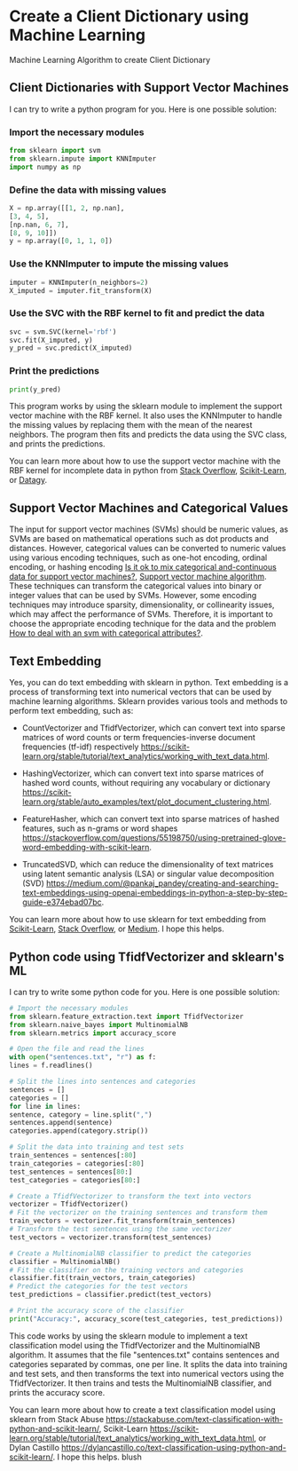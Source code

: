 # Create a Client Dictionary using Machine Learning
Machine Learning Algorithm to create Client Dictionary 

## Client Dictionaries with Support Vector Machines
I can try to write a python program for you. Here is one possible solution:

### Import the necessary modules
```python
from sklearn import svm
from sklearn.impute import KNNImputer
import numpy as np
```

### Define the data with missing values
```python
X = np.array([[1, 2, np.nan],
[3, 4, 5],
[np.nan, 6, 7],
[8, 9, 10]])
y = np.array([0, 1, 1, 0])
```

### Use the KNNImputer to impute the missing values
```python
imputer = KNNImputer(n_neighbors=2)
X_imputed = imputer.fit_transform(X)
```

### Use the SVC with the RBF kernel to fit and predict the data
```python
svc = svm.SVC(kernel='rbf')
svc.fit(X_imputed, y)
y_pred = svc.predict(X_imputed)
```

### Print the predictions
```python
print(y_pred)
```

This program works by using the sklearn module to implement the support vector machine with the RBF kernel. It also uses the KNNImputer to handle the missing values by replacing them with the mean of the nearest neighbors. The program then fits and predicts the data using the SVC class, and prints the predictions.

You can learn more about how to use the support vector machine with the RBF kernel for incomplete data in python from [Stack Overflow](https://stackoverflow.com/questions/51879623/reverse-support-vector-machine-calculating-the-predictions), [Scikit-Learn](https://scikit-learn.org/stable/modules/svm.html), or [Datagy](https://datagy.io/python-support-vector-machines/).

## Support Vector Machines and Categorical Values
The input for support vector machines (SVMs) should be numeric values, as SVMs are based on mathematical operations such as dot products and distances.
However, categorical values can be converted to numeric values using various encoding techniques, such as one-hot encoding, ordinal encoding, or hashing encoding [Is it ok to mix categorical and-continuous data for support vector machines?](https://stats.stackexchange.com/questions/50474/is-it-ok-to-mix-categorical-and-continuous-data-for-svm-support-vector-machines), [Support vector machine algorithm](https://www.geeksforgeeks.org/support-vector-machine-algorithm/).
These techniques can transform the categorical values into binary or integer values that can be used by SVMs.
However, some encoding techniques may introduce sparsity, dimensionality, or collinearity issues, which may affect the performance of SVMs. Therefore, it is important to choose the appropriate encoding technique for the data and the problem [How to deal with an svm with categorical attributes?](https://stats.stackexchange.com/questions/52915/how-to-deal-with-an-svm-with-categorical-attributes).

## Text Embedding

Yes, you can do text embedding with sklearn in python. Text embedding is a process of transforming text into numerical vectors that can be used by machine learning algorithms. Sklearn provides various tools and methods to perform text embedding, such as:

* CountVectorizer and TfidfVectorizer, which can convert text into sparse matrices of word counts or term frequencies-inverse document frequencies (tf-idf) respectively https://scikit-learn.org/stable/tutorial/text_analytics/working_with_text_data.html.

*  HashingVectorizer, which can convert text into sparse matrices of hashed word counts, without requiring any vocabulary or dictionary https://scikit-learn.org/stable/auto_examples/text/plot_document_clustering.html.

*  FeatureHasher, which can convert text into sparse matrices of hashed features, such as n-grams or word shapes https://stackoverflow.com/questions/55198750/using-pretrained-glove-word-embedding-with-scikit-learn.

*  TruncatedSVD, which can reduce the dimensionality of text matrices using latent semantic analysis (LSA) or singular value decomposition (SVD) https://medium.com/@pankaj_pandey/creating-and-searching-text-embeddings-using-openai-embeddings-in-python-a-step-by-step-guide-e374ebad07bc.

You can learn more about how to use sklearn for text embedding from [Scikit-Learn](https://scikit-learn.org/stable/tutorial/text_analytics/working_with_text_data.html), [Stack Overflow](https://stackoverflow.com/questions/55198750/using-pretrained-glove-word-embedding-with-scikit-learn), or [Medium](https://medium.com/@pankaj_pandey/creating-and-searching-text-embeddings-using-openai-embeddings-in-python-a-step-by-step-guide-e374ebad07bc). I hope this helps. 

## Python code using TfidfVectorizer and sklearn's ML

I can try to write some python code for you. Here is one possible solution:

```python
# Import the necessary modules
from sklearn.feature_extraction.text import TfidfVectorizer
from sklearn.naive_bayes import MultinomialNB
from sklearn.metrics import accuracy_score

# Open the file and read the lines
with open("sentences.txt", "r") as f:
lines = f.readlines()

# Split the lines into sentences and categories
sentences = []
categories = []
for line in lines:
sentence, category = line.split(",")
sentences.append(sentence)
categories.append(category.strip())

# Split the data into training and test sets
train_sentences = sentences[:80]
train_categories = categories[:80]
test_sentences = sentences[80:]
test_categories = categories[80:]

# Create a TfidfVectorizer to transform the text into vectors
vectorizer = TfidfVectorizer()
# Fit the vectorizer on the training sentences and transform them
train_vectors = vectorizer.fit_transform(train_sentences)
# Transform the test sentences using the same vectorizer
test_vectors = vectorizer.transform(test_sentences)

# Create a MultinomialNB classifier to predict the categories
classifier = MultinomialNB()
# Fit the classifier on the training vectors and categories
classifier.fit(train_vectors, train_categories)
# Predict the categories for the test vectors
test_predictions = classifier.predict(test_vectors)

# Print the accuracy score of the classifier
print("Accuracy:", accuracy_score(test_categories, test_predictions))
```

This code works by using the sklearn module to implement a text classification model using the TfidfVectorizer and the MultinomialNB algorithm. It assumes that the file "sentences.txt" contains sentences and categories separated by commas, one per line. It splits the data into training and test sets, and then transforms the text into numerical vectors using the TfidfVectorizer. It then trains and tests the MultinomialNB classifier, and prints the accuracy score.

You can learn more about how to create a text classification model using sklearn from Stack Abuse https://stackabuse.com/text-classification-with-python-and-scikit-learn/, Scikit-Learn https://scikit-learn.org/stable/tutorial/text_analytics/working_with_text_data.html, or Dylan Castillo https://dylancastillo.co/text-classification-using-python-and-scikit-learn/. I hope this helps. blush
